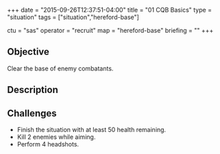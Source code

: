 +++
date = "2015-09-26T12:37:51-04:00"
title = "01 CQB Basics"
type = "situation"
tags = ["situation","hereford-base"]

ctu = "sas"
operator = "recruit"
map = "hereford-base"
briefing = ""
+++

## Objective

Clear the base of enemy combatants.

## Description


## Challenges

* Finish the situation with at least 50 health remaining.
* Kill 2 enemies while aiming.
* Perform 4 headshots.
